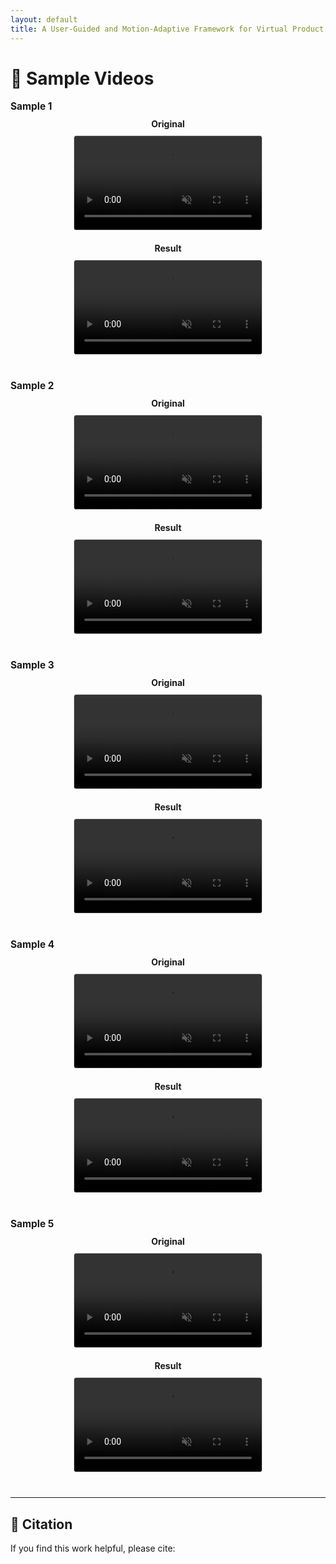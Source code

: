 ```yaml
---
layout: default
title: A User-Guided and Motion-Adaptive Framework for Virtual Product Placement in Video
---
```


<style>
.site-title {
  display: none !important;
}
.video-row {
  display: flex;
  flex-wrap: wrap;
  gap: 20px;
  margin-bottom: 40px;
  align-items: flex-start;
}
.video-col {
  flex: 1;
  min-width: 280px;
  text-align: center;
}
video {
  width: 100%;
  max-width: 300px;
  border: 1px solid #ccc;
  border-radius: 4px;
}
.caption {
  font-weight: bold;
  margin-bottom: 10px;
}
.sample-label {
  font-size: 1.1em;
  font-weight: bold;
  margin: 10px 0;
}
</style>

# 🔄 Sample Videos

<!-- Sample 1 -->
<div class="sample-label">Sample 1</div>
<div class="video-row">
  <div class="video-col">
    <div class="caption">Original</div>
    <video controls autoplay loop muted>
      <source src="UM-VPP/assets/test_video_1_orl.mp4" type="video/mp4">
    </video>
  </div>
  <div class="video-col">
    <div class="caption">Result</div>
    <video controls autoplay loop muted>
      <source src="UM-VPP/assets/test_video_1.mp4" type="video/mp4">
    </video>
  </div>
</div>

<!-- Sample 2 -->
<div class="sample-label">Sample 2</div>
<div class="video-row">
  <div class="video-col">
    <div class="caption">Original</div>
    <video controls autoplay loop muted>
      <source src="UM-VPP/assets/test_video_2_orl.mp4" type="video/mp4">
    </video>
  </div>
  <div class="video-col">
    <div class="caption">Result</div>
    <video controls autoplay loop muted>
      <source src="UM-VPP/assets/test_video_2.mp4" type="video/mp4">
    </video>
  </div>
</div>

<!-- Sample 3 -->
<div class="sample-label">Sample 3</div>
<div class="video-row">
  <div class="video-col">
    <div class="caption">Original</div>
    <video controls autoplay loop muted>
      <source src="UM-VPP/assets/test_video_3_orl.mp4" type="video/mp4">
    </video>
  </div>
  <div class="video-col">
    <div class="caption">Result</div>
    <video controls autoplay loop muted>
      <source src="UM-VPP/assets/test_video_3.mp4" type="video/mp4">
    </video>
  </div>
</div>

<!-- Sample 4 -->
<div class="sample-label">Sample 4</div>
<div class="video-row">
  <div class="video-col">
    <div class="caption">Original</div>
    <video controls autoplay loop muted>
      <source src="UM-VPP/assets/test_video_4_orl.mp4" type="video/mp4">
    </video>
  </div>
  <div class="video-col">
    <div class="caption">Result</div>
    <video controls autoplay loop muted>
      <source src="UM-VPP/assets/test_video_4.mp4" type="video/mp4">
    </video>
  </div>
</div>

<!-- Sample 5 -->
<div class="sample-label">Sample 5</div>
<div class="video-row">
  <div class="video-col">
    <div class="caption">Original</div>
    <video controls autoplay loop muted>
      <source src="UM-VPP/assets/test_video_5_orl.mp4" type="video/mp4">
    </video>
  </div>
  <div class="video-col">
    <div class="caption">Result</div>
    <video controls autoplay loop muted>
      <source src="UM-VPP/assets/test_video_5.mp4" type="video/mp4">
    </video>
  </div>
</div>

---

## 📄 Citation

If you find this work helpful, please cite:

```bibtex

